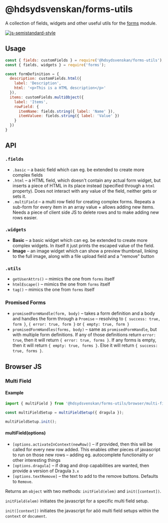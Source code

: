 # @hdsydsvenskan/forms-utils

A collection of fields, widgets and other useful utils for the [forms](https://www.npmjs.com/package/forms) module.

[![js-semistandard-style](https://img.shields.io/badge/code%20style-semistandard-brightgreen.svg?style=flat)](https://github.com/Flet/semistandard)

## Usage

```javascript
const { fields: customFields } = require('@hdsydsvenskan/forms-utils');
const { fields, widgets } = require('forms');

const formDefinition = {
  description: customFields.html({
    label: 'Description',
    html: '<p>This is a HTML description</p>'
  }),
  items: customFields.multiObject({
    label: 'Items',
    rowField: {
      itemName: fields.string({ label: 'Name' }),
      itemValuee: fields.string({ label: 'Value' })
    }
  })
}
```

## API

### `.fields`

* `.basic` – a basic field which can eg. be extended to create more complex fields
* `.html` – a HTML field, which doesn't contain any actual form widget, but inserts a piece of HTML in its place instead (specified through a `html` property). Does not interact with any value of the field, neither gets or sets it.
* `.multiField` – a multi row field for creating complex forms. Repeats a sub-form for every item in an array value + allows adding new items. Needs a piece of client side JS to delete rows and to make adding new rows easier.

### `.widgets`

* **Basic** – a basic widget which can eg. be extended to create more complex widgets. In itself it just prints the escaped value of the field.
* **Image** – an image widget which can show a preview thumbnail, linking to the full image, along with a file upload field and a "remove" button

### `.utils`

* `getUserAttrs()` – mimics the one from `forms` itself
* `htmlEscape()` – mimics the one from `forms` itself
* `tag()` – mimics the one from `forms` itself

### Promised Forms

* `promisedFormHandle(form, body)` – takes a form definition and a body and handles the form through a `Promise` – resolving to `{ success: true, form }`, `{ error: true, form }` or `{ empty: true, form }`
* `promisedFormHandles(forms, body)` – same as `promisedFormHandle`, but with multiple form definitions. If any of those definitions return `error: true`, then it will return `{ error: true, forms }`. If any forms is empty, then it will return `{ empty: true, forms }`. Else it will return `{ success: true, forms }`.

## Browser JS

### Multi Field

#### Example

```javascript
import { multiField } from '@hdsydsvenskan/forms-utils/browser/multi-field';

const multiFieldSetup = multiFieldSetup({ dragula });

multiFieldSetup.init();
```

#### multiField(options)

* `[options.activateInContext(newRow)]` – if provided, then this will be called for every new row added. This enables other pieces of javascript to run on those new rows – adding eg. autocomplete functionality or other interesting things
* `[options.dragula]` – if drag and drop capabilities are wanted, then provide a version of Dragula `3.x`
* `[options.textRemove]` – the text to add to the remove buttons. Defaults to `Remove`.

Returns an `object` with two methods: `initField(elem)` and `init([context])`.

`initField(elem)` initiates the javascript for a specific multi field setup.

`init([context])` initiates the javascript for aöö multi field setups within the `context` or `document`.

